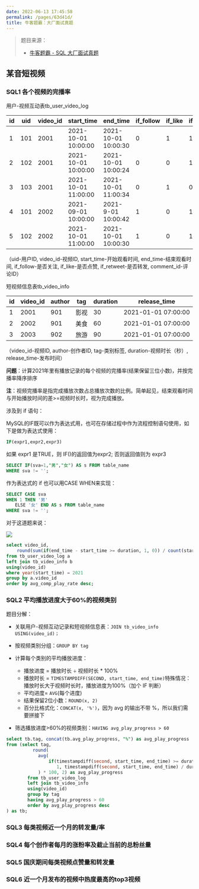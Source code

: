 ```yaml
---
date: 2022-06-13 17:45:58
permalink: /pages/63d41d/
title: 牛客题霸：大厂面试真题
---
```

> 题目来源：
>
> - [牛客题霸 - SQL 大厂面试真题](https://www.nowcoder.com/exam/oj?tab=SQL篇&topicId=268)

## 某音短视频

### SQL1 各个视频的完播率

用户-视频互动表tb_user_video_log

| id   | uid  | video_id | start_time          | end_time            | if_follow | if_like | if_retweet | comment_id |
| ---- | ---- | -------- | ------------------- | ------------------- | --------- | ------- | ---------- | ---------- |
| 1    | 101  | 2001     | 2021-10-01 10:00:00 | 2021-10-01 10:00:30 | 0         | 1       | 1          | NULL       |
| 2    | 102  | 2001     | 2021-10-01 10:00:00 | 2021-10-01 10:00:24 | 0         | 0       | 1          | NULL       |
| 3    | 103  | 2001     | 2021-10-01 11:00:00 | 2021-10-01 11:00:34 | 0         | 1       | 0          | 1732526    |
| 4    | 101  | 2002     | 2021-09-01 10:00:00 | 2021-9-01 10:00:42  | 1         | 0       | 1          | NULL       |
| 5    | 102  | 2002     | 2021-10-01 11:00:00 | 2021-10-01 10:00:30 | 1         | 0       | 1          | NULL       |

（uid-用户ID, video_id-视频ID, start_time-开始观看时间, end_time-结束观看时间, if_follow-是否关注, if_like-是否点赞, if_retweet-是否转发, comment_id-评论ID）

短视频信息表tb_video_info

| id   | video_id | author | tag  | duration | release_time        |
| ---- | -------- | ------ | ---- | -------- | ------------------- |
| 1    | 2001     | 901    | 影视 | 30       | 2021-01-01 07:00:00 |
| 2    | 2002     | 901    | 美食 | 60       | 2021-01-01 07:00:00 |
| 3    | 2003     | 902    | 旅游 | 90       | 2021-01-01 07:00:00 |

（video_id-视频ID, author-创作者ID, tag-类别标签, duration-视频时长（秒）, release_time-发布时间）

**问题**：计算2021年里有播放记录的每个视频的完播率(结果保留三位小数)，并按完播率降序排序

**注**：视频完播率是指完成播放次数占总播放次数的比例。简单起见，结束观看时间与开始播放时间的差>=视频时长时，视为完成播放。

涉及到 if 语句：

MySQL的IF既可以作为表达式用，也可在存储过程中作为流程控制语句使用，如下是做为表达式使用：

```sql
IF(expr1,expr2,expr3)
```

如果 expr1 是TRUE，则 IF()的返回值为expr2; 否则返回值则为 expr3

```sql
SELECT IF(sva=1,"男","女") AS s FROM table_name 
WHERE sva != '';
```

作为表达式的 if 也可以用CASE WHEN来实现：

```sql
SELECT CASE sva
WHEN 1 THEN '男' 
　　ELSE '女' END AS s FROM table_name
WHERE sva != '';
```

对于这道题来说：

![](https://cs-wiki.oss-cn-shanghai.aliyuncs.com/img/20220613115405.png)

```sql
select video_id, 
    round(sum(if(end_time - start_time >= duration, 1, 0)) / count(start_time), 3) as avg_comp_play_rate
from tb_user_video_log a
left join tb_video_info b
using(video_id)
where year(start_time) = 2021
group by a.video_id
order by avg_comp_play_rate desc;
```

### SQL2 平均播放进度大于60%的视频类别



题目分解：

- 关联用户-视频互动记录和短视频信息表：`JOIN tb_video_info USING(video_id)；`
- 按视频类别分组：`GROUP BY tag`
- 计算每个类别的平均播放进度：
  - 播放进度 = 播放时长 ÷ 视频时长 * 100%
  - 播放时长 = `TIMESTAMPDIFF(SECOND, start_time, end_time)`特殊情况：播放时长大于视频时长时，播放进度为100%（加个 IF 判断）
  - 平均进度= `AVG`(每个进度)
  - 结果保留2位小数：``ROUND(x, 2)``
  - 百分比格式化：`CONCAT(x, '%')`，因为 avg 的输出不带 %，所以我们需要拼接下

- 筛选播放进度>60%的视频类别：`HAVING avg_play_progress > 60`

```sql
select tb.tag, concat(tb.avg_play_progress, "%") as avg_play_progress
from (select tag,
          round(
            avg(
                if(timestampdiff(second, start_time, end_time) >= duration, 
                   1, timestampdiff(second, start_time, end_time) / duration)
            ) * 100, 2) as avg_play_progress
        from tb_user_video_log
        left join tb_video_info
        using(video_id)
        group by tag
        having avg_play_progress > 60
        order by avg_play_progress desc
) as tb;
```


### SQL3 每类视频近一个月的转发量/率


### SQL4 每个创作者每月的涨粉率及截止当前的总粉丝量


### SQL5 国庆期间每类视频点赞量和转发量


### SQL6 近一个月发布的视频中热度最高的top3视频
